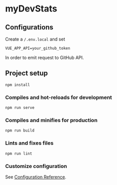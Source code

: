 # myDevStats

## Configurations

Create a ```/.env.local``` and set

```
VUE_APP_API=your_github_token
```

In order to emit request to GitHub API.

## Project setup

```
npm install
```

### Compiles and hot-reloads for development

```
npm run serve
```

### Compiles and minifies for production

```
npm run build
```

### Lints and fixes files

```
npm run lint
```

### Customize configuration

See [Configuration Reference](https://cli.vuejs.org/config/).
